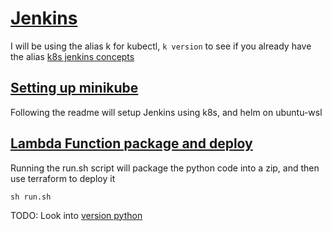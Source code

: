 # [Jenkins](https://datassential.atlassian.net/wiki/spaces/ENG/pages/1482457116/Jenkins)
I will be using the alias k for kubectl, `k version` to see if you already have the alias
[k8s jenkins concepts](https://www.infoq.com/articles/scaling-docker-with-kubernetes/)

## [Setting up minikube](k8s-setup/README.md)
Following the readme will setup Jenkins using k8s, and helm on ubuntu-wsl

## [Lambda Function package and deploy](lambda/README.md)
Running the run.sh script will package the python code into a zip, and then
use terraform to deploy it
```
sh run.sh
```

TODO: Look into [version python](https://github.com/pypa/sampleproject/blob/main/setup.py)